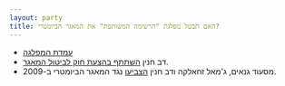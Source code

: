 ```yaml
---
layout: party
title: האם תבטל מפלגת "הרשימה המשותפת" את המאגר הביומטרי?
---
```


* <i class="fa fa-newspaper-o"></i> [עמדת המפלגה](https://archive.today/gjQpX#selection-2821.2-2821.229)
* דב חנין [השתתף בהצעת חוק לביטול המאגר](http://www.mako.co.il/nexter-archive/Article-5a73491c10e6631006.htm).
* מסעוד גנאים, ג'מאל זחאלקה ודב חנין [הצביעו](https://oknesset.org/vote/652/) נגד המאגר הביומטרי ב-2009.
